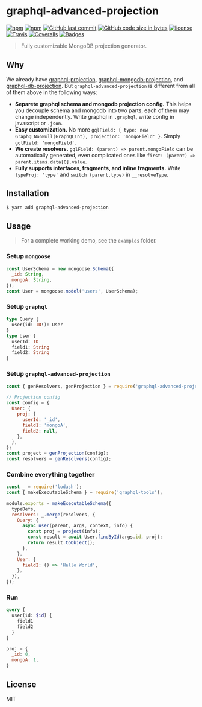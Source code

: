 # graphql-advanced-projection

[![npm](https://img.shields.io/npm/v/graphql-advanced-projection.svg?style=flat-square)](https://www.npmjs.com/package/graphql-advanced-projection)
[![npm](https://img.shields.io/npm/dt/graphql-advanced-projection.svg?style=flat-square)](https://www.npmjs.com/package/graphql-advanced-projection)
[![GitHub last commit](https://img.shields.io/github/last-commit/b1f6c1c4/graphql-advanced-projection.svg?style=flat-square)](https://github.com/b1f6c1c4/graphql-advanced-projection)
[![GitHub code size in bytes](https://img.shields.io/github/languages/code-size/b1f6c1c4/graphql-advanced-projection.svg?style=flat-square)](https://github.com/b1f6c1c4/graphql-advanced-projection)
[![license](https://img.shields.io/github/license/b1f6c1c4/graphql-advanced-projection.svg?style=flat-square)](https://github.com/b1f6c1c4/graphql-advanced-projection/blob/master/LICENSE.md)
[![Travis](https://img.shields.io/travis/b1f6c1c4/graphql-advanced-projection.svg?style=flat-square)](https://travis-ci.org/b1f6c1c4/graphql-advanced-projection)
[![Coveralls](https://img.shields.io/coveralls/github/b1f6c1c4/graphql-advanced-projection.svg?style=flat-square)](https://coveralls.io/github/b1f6c1c4/graphql-advanced-projection)
[![Badges](https://img.shields.io/badge/badges-8%2F8-ff6799.svg?style=flat-square)](https://shields.io/)

> Fully customizable MongoDB projection generator.

## Why

We already have [graphql-projection](https://github.com/bharley/graphql-projection), [graphql-mongodb-projection](https://github.com/du5rte/graphql-mongodb-projection), and [graphql-db-projection](https://github.com/markshapiro/graphql-db-projection).
But `graphql-advanced-projection` is different from all of them above in the following ways:
* **Separete graphql schema and mongodb projection config.** This helps you decouple schema and mongodb into two parts, each of them may change independently. Write graphql in `.graphql`, write config in javascript or `.json`.
* **Easy customization.** No more `gqlField: { type: new GraphQLNonNull(GraphQLInt), projection: 'mongoField' }`. Simply `gqlField: 'mongoField'`.
* **We create resolvers.** `gqlField: (parent) => parent.mongoField` can be automatically generated, even complicated ones like `first: (parent) => parent.items.data[0].value`.
* **Fully supports interfaces, fragments, and inline fragments.** Write `typeProj: 'type'` and `switch (parent.type)` in `__resolveType`.

## Installation

```sh
$ yarn add graphql-advanced-projection
```
## Usage

> For a complete working demo, see the `examples` folder.

### Setup `mongoose`
```js
const UserSchema = new mongoose.Schema({
  _id: String,
  mongoA: String,
});
const User = mongoose.model('users', UserSchema);
```

### Setup `graphql`
```graphql
type Query {
  user(id: ID!): User
}
type User {
  userId: ID
  field1: String
  field2: String
}
```

### Setup `graphql-advanced-projection`
```js
const { genResolvers, genProjection } = require('graphql-advanced-projection');

// Projection config
const config = {
  User: {
    proj: {
      userId: '_id',
      field1: 'mongoA',
      field2: null,
    },
  },
};
const project = genProjection(config);
const resolvers = genResolvers(config);
```

### Combine everything together

```js
const _ = require('lodash');
const { makeExecutableSchema } = require('graphql-tools');

module.exports = makeExecutableSchema({
  typeDefs,
  resolvers: _.merge(resolvers, {
    Query: {
      async user(parent, args, context, info) {
        const proj = project(info);
        const result = await User.findById(args.id, proj);
        return result.toObject();
      },
    },
    User: {
      field2: () => 'Hello World',
    },
  }),
});
```

### Run

```graphql
query {
  user(id: $id) {
    field1
    field2
  }
}
```
```js
proj = {
  _id: 0,
  mongoA: 1,
}
```

## License

MIT
